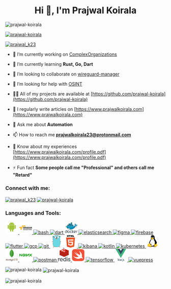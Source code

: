 <h1 align="center">Hi 👋, I'm Prajwal Koirala</h1>

<p align="left"> <img src="https://komarev.com/ghpvc/?username=prajwal-koirala&label=Profile%20views&color=0e75b6&style=flat" alt="prajwal-koirala" /> </p>

<p align="left"> <a href="https://github.com/ryo-ma/github-profile-trophy"><img src="https://github-profile-trophy.vercel.app/?username=prajwal-koirala" alt="prajwal-koirala" /></a> </p>

<p align="left"> <a href="https://twitter.com/prajwal_k23" target="blank"><img src="https://img.shields.io/twitter/follow/prajwal_k23?logo=twitter&style=for-the-badge" alt="prajwal_k23" /></a> </p>

- 🔭 I’m currently working on [ComplexOrganizations](https://github.com/complexorganizations)

- 🌱 I’m currently learning **Rust, Go, Dart**

- 👯 I’m looking to collaborate on [wireguard-manager](https://github.com/complexorganizations/wireguard-manager)

- 🤝 I’m looking for help with [OSINT](https://github.com/complexorganizations/OSINT)

- 👨‍💻 All of my projects are available at [https://github.com/prajwal-koirala](https://github.com/prajwal-koirala)

- 📝 I regularly write articles on [https://www.prajwalkoirala.com](https://www.prajwalkoirala.com)

- 💬 Ask me about **Automation**

- 📫 How to reach me **prajwalkoirala23@protonmail.com**

- 📄 Know about my experiences [https://www.prajwalkoirala.com/profile.pdf](https://www.prajwalkoirala.com/profile.pdf)

- ⚡ Fun fact **Some people call me "Professional" and others call me "Retard"**

<h3 align="left">Connect with me:</h3>
<p align="left">
<a href="https://twitter.com/prajwal_k23" target="blank"><img align="center" src="https://cdn.jsdelivr.net/npm/simple-icons@3.0.1/icons/twitter.svg" alt="prajwal_k23" height="30" width="40" /></a>
<a href="https://linkedin.com/in/prajwal-koirala" target="blank"><img align="center" src="https://cdn.jsdelivr.net/npm/simple-icons@3.0.1/icons/linkedin.svg" alt="prajwal-koirala" height="30" width="40" /></a>
</p>

<h3 align="left">Languages and Tools:</h3>
<p align="left"> <a href="https://developer.android.com" target="_blank"> <img src="https://raw.githubusercontent.com/devicons/devicon/master/icons/android/android-original-wordmark.svg" alt="android" width="40" height="40"/> </a> <a href="https://aws.amazon.com" target="_blank"> <img src="https://raw.githubusercontent.com/devicons/devicon/master/icons/amazonwebservices/amazonwebservices-original-wordmark.svg" alt="aws" width="40" height="40"/> </a> <a href="https://www.gnu.org/software/bash/" target="_blank"> <img src="https://www.vectorlogo.zone/logos/gnu_bash/gnu_bash-icon.svg" alt="bash" width="40" height="40"/> </a> <a href="https://dart.dev" target="_blank"> <img src="https://www.vectorlogo.zone/logos/dartlang/dartlang-icon.svg" alt="dart" width="40" height="40"/> </a> <a href="https://www.docker.com/" target="_blank"> <img src="https://raw.githubusercontent.com/devicons/devicon/master/icons/docker/docker-original-wordmark.svg" alt="docker" width="40" height="40"/> </a> <a href="https://www.elastic.co" target="_blank"> <img src="https://www.vectorlogo.zone/logos/elastic/elastic-icon.svg" alt="elasticsearch" width="40" height="40"/> </a> <a href="https://www.figma.com/" target="_blank"> <img src="https://www.vectorlogo.zone/logos/figma/figma-icon.svg" alt="figma" width="40" height="40"/> </a> <a href="https://firebase.google.com/" target="_blank"> <img src="https://www.vectorlogo.zone/logos/firebase/firebase-icon.svg" alt="firebase" width="40" height="40"/> </a> <a href="https://flutter.dev" target="_blank"> <img src="https://www.vectorlogo.zone/logos/flutterio/flutterio-icon.svg" alt="flutter" width="40" height="40"/> </a> <a href="https://cloud.google.com" target="_blank"> <img src="https://www.vectorlogo.zone/logos/google_cloud/google_cloud-icon.svg" alt="gcp" width="40" height="40"/> </a> <a href="https://git-scm.com/" target="_blank"> <img src="https://www.vectorlogo.zone/logos/git-scm/git-scm-icon.svg" alt="git" width="40" height="40"/> </a> <a href="https://golang.org" target="_blank"> <img src="https://raw.githubusercontent.com/devicons/devicon/master/icons/go/go-original.svg" alt="go" width="40" height="40"/> </a> <a href="https://www.w3.org/html/" target="_blank"> <img src="https://raw.githubusercontent.com/devicons/devicon/master/icons/html5/html5-original-wordmark.svg" alt="html5" width="40" height="40"/> </a> <a href="https://www.elastic.co/kibana" target="_blank"> <img src="https://www.vectorlogo.zone/logos/elasticco_kibana/elasticco_kibana-icon.svg" alt="kibana" width="40" height="40"/> </a> <a href="https://kotlinlang.org" target="_blank"> <img src="https://www.vectorlogo.zone/logos/kotlinlang/kotlinlang-icon.svg" alt="kotlin" width="40" height="40"/> </a> <a href="https://kubernetes.io" target="_blank"> <img src="https://www.vectorlogo.zone/logos/kubernetes/kubernetes-icon.svg" alt="kubernetes" width="40" height="40"/> </a> <a href="https://www.linux.org/" target="_blank"> <img src="https://raw.githubusercontent.com/devicons/devicon/master/icons/linux/linux-original.svg" alt="linux" width="40" height="40"/> </a> <a href="https://www.mongodb.com/" target="_blank"> <img src="https://raw.githubusercontent.com/devicons/devicon/master/icons/mongodb/mongodb-original-wordmark.svg" alt="mongodb" width="40" height="40"/> </a> <a href="https://www.nginx.com" target="_blank"> <img src="https://raw.githubusercontent.com/devicons/devicon/master/icons/nginx/nginx-original.svg" alt="nginx" width="40" height="40"/> </a> <a href="https://postman.com" target="_blank"> <img src="https://www.vectorlogo.zone/logos/getpostman/getpostman-icon.svg" alt="postman" width="40" height="40"/> </a> <a href="https://redis.io" target="_blank"> <img src="https://raw.githubusercontent.com/devicons/devicon/master/icons/redis/redis-original-wordmark.svg" alt="redis" width="40" height="40"/> </a> <a href="https://developer.apple.com/swift/" target="_blank"> <img src="https://raw.githubusercontent.com/devicons/devicon/master/icons/swift/swift-original.svg" alt="swift" width="40" height="40"/> </a> <a href="https://www.tensorflow.org" target="_blank"> <img src="https://www.vectorlogo.zone/logos/tensorflow/tensorflow-icon.svg" alt="tensorflow" width="40" height="40"/> </a> <a href="https://vuejs.org/" target="_blank"> <img src="https://raw.githubusercontent.com/devicons/devicon/master/icons/vuejs/vuejs-original-wordmark.svg" alt="vuejs" width="40" height="40"/> </a> <a href="https://vuepress.vuejs.org/" target="_blank"> <img src="https://raw.githubusercontent.com/AliasIO/wappalyzer/master/src/drivers/webextension/images/icons/VuePress.svg" alt="vuepress" width="40" height="40"/> </a> </p>

<p><img align="left" src="https://github-readme-stats.vercel.app/api/top-langs?username=prajwal-koirala&show_icons=true&locale=en&layout=compact" alt="prajwal-koirala" /></p>

<p>&nbsp;<img align="center" src="https://github-readme-stats.vercel.app/api?username=prajwal-koirala&show_icons=true&locale=en" alt="prajwal-koirala" /></p>

<p><img align="center" src="https://github-readme-streak-stats.herokuapp.com/?user=prajwal-koirala&" alt="prajwal-koirala" /></p>
